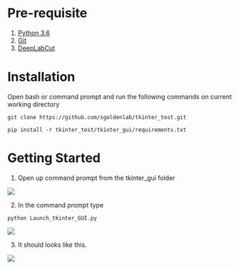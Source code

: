 # Pre-requisite
1. [Python 3.6](https://www.python.org/downloads/release/python-360/)
2. [Git](https://git-scm.com/downloads) 
3. [DeepLabCut](https://github.com/AlexEMG/DeepLabCut/blob/master/docs/installation.md)

# Installation
Open bash or command prompt and run the following commands on current working directory

```
git clone https://github.com/sgoldenlab/tkinter_test.git

pip install -r tkinter_test/tkinter_gui/requirements.txt
```

# Getting Started

1. Open up command prompt from the tkinter_gui folder

![](https://github.com/sgoldenlab/tkinter_test/blob/master/images/cd.PNG)

2. In the command prompt type
```
python Launch_tkinter_GUI.py
```
![](https://github.com/sgoldenlab/tkinter_test/blob/master/images/launch_gui.PNG)

3. It should looks like this.

![](https://github.com/sgoldenlab/tkinter_test/blob/master/images/launch_gui.gif)
